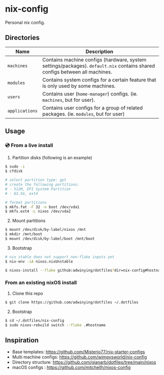 # nix-config

Personal nix config.

## Directories

| Name            | Description                                                                                                                |
| --------------- | -------------------------------------------------------------------------------------------------------------------------  |
| `machines`      | Contains machine configs (hardware, system settings/packages). `default.nix` contains shared configs between all machines. |
| `modules`       | Contains system configs for a certain feature that is only used by some machines.                                          |
| `users`         | Contains user (`home-manager`) configs. (ie. `machines`, but for user).                                                    |
| `applications`  | Contains user configs for a group of related packages. (ie. `modules`, but for user)                                       |

## Usage

### 💿 From a live install

1. Partition disks (following is an example)

```bash
$ sudo -i
$ cfdisk

# select partition type: gpt
# create the following partitions:
# - 512M, EFI System Partition
# - 63.5G, ext4

# format partitions
$ mkfs.fat -F 32 -n boot /dev/vda1
$ mkfs.ext4 -L nixos /dev/vda2
```

2. Mount partitions

```bash
$ mount /dev/disk/by-label/nixos /mnt
$ mkdir /mnt/boot
$ mount /dev/disk/by-label/boot /mnt/boot
```

3. Bootstrap

```bash
# nix stable does not support non-flake inputs yet
$ nix-env -iA nixos.nixUnstable

$ nixos-install --flake github:adwinying/dotfiles?dir=nix-config#hostname
```

### From an existing nixOS install

1. Clone this repo

```bash
$ git clone https://github.com/adwinying/dotfiles ~/.dotfiles
```

2. Bootstrap

```bash
$ cd ~/.dotfiles/nix-config
$ sudo nixos-rebuild switch --flake .#hostname
```

## Inspiration

- Base templates: https://github.com/Misterio77/nix-starter-configs
- Multi machine configs: https://github.com/wimpysworld/nix-config
- Directory structure: https://github.com/gianarb/dotfiles/tree/main/nixos
- macOS configs : https://github.com/mitchellh/nixos-config
